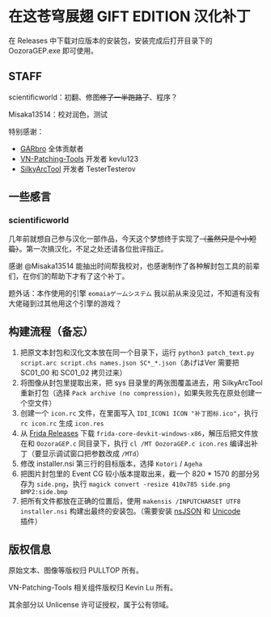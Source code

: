 # 在这苍穹展翅 GIFT EDITION 汉化补丁

在 Releases 中下载对应版本的安装包，安装完成后打开目录下的 OozoraGEP.exe 即可使用。

## STAFF

scientificworld：初翻、修图~~修了一半跑路了~~、程序？

Misaka13514：校对润色，测试

特别感谢：

- [GARbro](https://github.com/morkt/GARbro) 全体贡献者
- [VN-Patching-Tools](https://github.com/kevlu123/VN-Patching-Tools/tree/master/IMHHW%20Gift%20Edition%20Kotori%20Text%20Patching%20Tools) 开发者 kevlu123
- [SilkyArcTool](https://github.com/TesterTesterov/SilkyArcTool) 开发者 TesterTesterov

## 一些感言

### scientificworld

几年前就想自己参与汉化一部作品，今天这个梦想终于实现了~~（虽然只是个小短篇）~~。第一次搞汉化，不足之处还请各位批评指正。

感谢 @Misaka13514 能抽出时间帮我校对，也感谢制作了各种解封包工具的前辈们，在你们的帮助下才有了这个补丁。

题外话：本作使用的引擎 `eomaiaゲームシステム` 我以前从来没见过，不知道有没有大佬碰到过其他用这个引擎的游戏？

## 构建流程（备忘）

1. 把原文本封包和汉化文本放在同一个目录下，运行 `python3 patch_text.py script.arc script.chs names.json SC*_*.json`（あげはVer 需要把 SC01\_00 和 SC01\_02 拷贝过来）
2. 将图像从封包里提取出来，把 sys 目录里的两张图覆盖进去，用 SilkyArcTool 重新打包（选择 `Pack archive (no compression)`，如果失败先在原处创建一个空文件）
3. 创建一个 `icon.rc` 文件，在里面写入 `IDI_ICON1 ICON "补丁图标.ico"`，执行 `rc icon.rc` 生成 `icon.res`
4. 从 [Frida Releases](https://github.com/frida/frida/releases) 下载 `frida-core-devkit-windows-x86`，解压后把文件放在和 `OozoraGEP.c` 同目录下，执行 `cl /MT OozoraGEP.c icon.res` 编译出补丁（要显示调试窗口把参数改成 `/MTd`）
5. 修改 installer.nsi 第三行的目标版本，选择 `Kotori` / `Ageha`
6. 把图片封包里的 Event CG 较小版本提取出来，截一个 820 * 1570 的部分另存为 `side.png`，执行 `magick convert -resize 410x785 side.png BMP2:side.bmp`
7. 把所有文件都放在正确的位置后，使用 `makensis /INPUTCHARSET UTF8 installer.nsi` 构建出最终的安装包。（需要安装 [nsJSON](https://nsis.sourceforge.io/NsJSON_plug-in) 和 [Unicode](https://nsis.sourceforge.io/Unicode_plug-in) 插件）

## 版权信息

原始文本、图像等版权归 PULLTOP 所有。

VN-Patching-Tools 相关组件版权归 Kevin Lu 所有。

其余部分以 Unlicense 许可证授权，属于公有领域。
